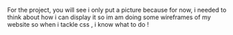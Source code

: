 For the project, you will see i only put a picture because for now, i needed to think about how i can display it
so im am doing some wireframes of my website so when i tackle css , i know what to do !
